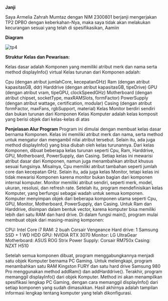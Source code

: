 **Janji**

Saya Armelia Zahrah Mumtaz dengan NIM 2300801 berjanji mengerjakan TP2 DPBO dengan keberkahan-Nya, maka saya tidak akan melakukan kecurangan sesuai yang telah di spesifikasikan, Aamiin

**Diagram**

![tp4](https://github.com/user-attachments/assets/6f180387-8e75-401e-8167-cce27f36859c)

**Struktur Kelas dan Pewarisan:**

Kelas dasar adalah Komponen yang memiliki atribut merk dan nama serta method displayInfo() virtual
Kelas turunan dari Komponen adalah:

Cpu (dengan atribut jumlahCore, kecepatanGHz)
Ram (dengan atribut kapasitasGB, ddr)
Harddrive (dengan atribut kapasitasGB, tipeDrive)
GPU (dengan atribut vram, tipeGPU, clockSpeedGHz)
Motherboard (dengan atribut chipset, socketType, maxRAMSlots, formFactor)
PowerSupply (dengan atribut wattage, certification, modular)
Casing (dengan atribut formFactor, maxFans, rgbSupport, material)
Kelas Monitor berdiri sendiri dan bukan turunan dari Komponen
Kelas Komputer adalah kelas komposit yang berisi objek dari kelas-kelas di atas

**Penjelasan Alur Program**
Program ini dimulai dengan membuat kelas dasar bernama Komponen. Kelas ini memiliki atribut merk dan nama, serta method untuk mengatur dan mengambil nilai atribut tersebut. Selain itu, ada juga method displayInfo() yang bisa diubah oleh kelas turunannya.
Dari kelas Komponen, dibuat beberapa kelas turunan seperti Cpu, Ram, Harddrive, GPU, Motherboard, PowerSupply, dan Casing. Setiap kelas ini mewarisi atribut dasar dari Komponen, namun juga menambahkan atribut khusus sesuai fungsinya. Misalnya, Cpu memiliki atribut tambahan seperti jumlah core dan kecepatan GHz.
Selain itu, ada juga kelas Monitor, tetapi kelas ini tidak mewarisi Komponen karena monitor bukan bagian dari komponen internal komputer. Monitor memiliki atribut sendiri, seperti merk, model, ukuran, resolusi, dan refresh rate.
Setelah itu, program mendefinisikan kelas Komputer, yang berfungsi sebagai wadah untuk semua komponen. Komputer menyimpan objek dari beberapa komponen utama seperti Cpu, GPU, Monitor, Motherboard, PowerSupply, dan Casing. Untuk Ram dan Harddrive, disimpan dalam bentuk vector, karena komputer bisa memiliki lebih dari satu RAM dan hard drive.
Di dalam fungsi main(), program mulai membuat objek dari masing-masing komponen:

CPU: Intel Core i7
RAM: 2 buah Corsair Vengeance
Hard drive: 1 Samsung SSD + 1 WD HDD
GPU: NVIDIA RTX 3070
Monitor: LG UltraGear
Motherboard: ASUS ROG Strix
Power Supply: Corsair RM750x
Casing: NZXT H510

Setelah semua komponen dibuat, program menggabungkannya menjadi satu objek Komputer bernama PC Gaming. Untuk melengkapi, program menambahkan satu RAM Kingston FURY dan satu hard drive Samsung 980 Pro menggunakan method addRam() dan addHarddrive().
Terakhir, program memanggil displayInfo() dari objek Komputer. Method ini akan menampilkan spesifikasi lengkap PC Gaming, dengan cara memanggil displayInfo() dari setiap komponen yang sudah dimasukkan. Hasil akhirnya adalah tampilan informasi lengkap tentang komputer yang telah dikonfigurasi.
